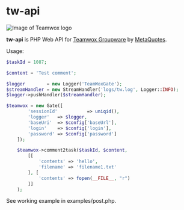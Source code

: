 # tw-api

![Image of Teamwox logo](http://www.teamwox.com/b/logo.gif)

**tw-api** is PHP Web API for [Teamwox Groupware](http://www.teamwox.com) by [MetaQuotes](https://www.metaquotes.net).

Usage:

```php
$taskId = 1087;

$content = 'Test comment';

$logger        = new Logger('TeamWoxGate');
$streamHandler = new StreamHandler('logs/tw.log', Logger::INFO);
$logger->pushHandler($streamHandler);

$teamwox = new Gate([
        'sessionId'           => uniqid(),
        'logger'   => $logger, 
        'baseUri'  => $config['baseUrl'],
        'login'    => $config['login'],
        'password' => $config['password']
    ]);

    $teamwox->comment2task($taskId, $content,
        [[
            'contents' => 'hello',
            'filename' => 'filename1.txt'
        ], [
            'contents' => fopen(__FILE__, "r")
        ]]
    );
```

See working example in examples/post.php.
